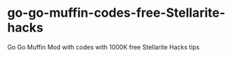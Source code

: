 # go-go-muffin-codes-free-Stellarite-hacks
Go Go Muffin Mod with codes with 1000K free Stellarite Hacks tips
